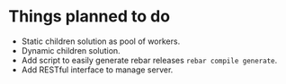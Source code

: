 # Things planned to do #

* Static children solution as pool of workers.
* Dynamic children solution.
* Add script to easily generate rebar releases `rebar compile generate`.
* Add RESTful interface to manage server.
